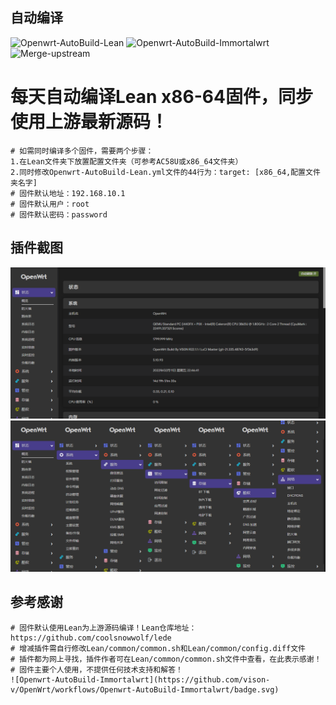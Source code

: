 ## 自动编译
![Openwrt-AutoBuild-Lean](https://github.com/vison-v/OpenWrt/workflows/Openwrt-AutoBuild-Lean/badge.svg)
![Openwrt-AutoBuild-Immortalwrt](https://github.com/vison-v/OpenWrt/workflows/Openwrt-AutoBuild-Immortalwrt/badge.svg)
![Merge-upstream](https://github.com/vison-v/OpenWrt/workflows/Merge-upstream/badge.svg)

# 每天自动编译Lean x86-64固件，同步使用上游最新源码！
    # 如需同时编译多个固件，需要两个步骤：
    1.在Lean文件夹下放置配置文件夹（可参考AC58U或x86_64文件夹）
    2.同时修改Openwrt-AutoBuild-Lean.yml文件的44行为：target: [x86_64,配置文件夹名字]
    # 固件默认地址：192.168.10.1
    # 固件默认用户：root
    # 固件默认密码：password
 
 
## 插件截图 
![xm1](Pic/状态.png)
![xm2](Pic/插件.png)

## 参考感谢

    # 固件默认使用Lean为上游源码编译！Lean仓库地址：https://github.com/coolsnowwolf/lede
    # 增减插件需自行修改Lean/common/common.sh和Lean/common/config.diff文件
    # 插件都为网上寻找，插件作者可在Lean/common/common.sh文件中查看，在此表示感谢！
    # 固件主要个人使用，不提供任何技术支持和解答！
    ![Openwrt-AutoBuild-Immortalwrt](https://github.com/vison-v/OpenWrt/workflows/Openwrt-AutoBuild-Immortalwrt/badge.svg)
 
